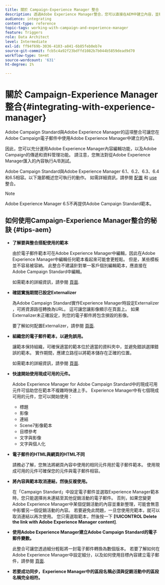 ```yaml
---
title: 關於 Campaign-Experience Manager 整合
description: 透過Adobe Experience Manager整合，您可以直接在AEM中建立內容，並稍後在Adobe Campaign中使用。
audience: integrating
content-type: reference
topic-tags: working-with-campaign-and-experience-manager
feature: Triggers
role: Data Architect
level: Intermediate
exl-id: ff94f69b-3036-4103-a841-6b85feb0eb7e
source-git-commit: fcb5c4a92f23bdffd1082b7b044b5859dead9d70
workflow-type: tm+mt
source-wordcount: '631'
ht-degree: 1%

---
```


# 關於 Campaign-Experience Manager 整合{#integrating-with-experience-manager}

Adobe Campaign Standard與Adobe Experience Manager的這項整合可讓您在Adobe Campaign電子郵件中使用Adobe Experience Manager中建立的內容。

因此，您可以充分運用Adobe Experience Manager內容編輯功能，以及Adobe Campaign的傳遞和資料管理功能。 請注意，您無法對從Adobe Experience Manager匯入的內容執行A/B測試。

Adobe Campaign Standard與Adobe Experience Manager 6.1、6.2、6.3、6.4和6.5相容。以下幾節概述您可執行的動作。 如需詳細資訊，請參閱 [配置](https://experienceleague.adobe.com/docs/experience-manager-65/administering/integration/campaignstandard.html) 和 [use](https://experienceleague.adobe.com/docs/experience-manager-65/authoring/aem-adobe-campaign/campaign.html) 整合。

>[!NOTE]
>
> Adobe Experience Manager 6.5不再提供Adobe Campaign Standard範本。

## 如何使用Campaign-Experience Manager整合的秘訣 {#tips-aem}

* **了解要與整合搭配使用的範本**

   由於電子郵件範本可在Adobe Experience Manager中編輯，因此在Adobe Experience Manager中編輯任何範本看起來可能會更輕鬆。 但是，某些模板並不容易被容納。 此整合不建議針對單一客戶個別編輯範本，應直接在Adobe Campaign Standard中編輯。

   如需範本的詳細資訊，請參閱 [頁面](https://experienceleague.adobe.com/docs/experience-manager-65/developing/platform/templates/templates.html).

* **確認實施期間已設定Externalizer**

   為Adobe Campaign Standard實作Experience Manager時設定Externalizer ，可將資源路徑轉換為URL。 這可讓您讓影像顯示在頁面上。 如果Externalizer未正確設定，則您的電子郵件將包含損毀的影像。

   要了解如何配置Externalizer，請參閱 [頁面](https://experienceleague.adobe.com/docs/experience-manager-65/developing/platform/externalizer.html).

* **組織您的電子郵件範本，以避免誤用。**

   讓範本保持組織，可確保適當的範本位於適當的資料夾中，並避免錯誤選擇錯誤的範本。 實作期間，應建立路徑以將範本儲存在正確的位置。

   如需範本的詳細資訊，請參閱 [頁面](https://experienceleague.adobe.com/docs/experience-manager-65/developing/platform/templates/templates.html#template-availability).

* **快速開始使用現成可用的元件。**

   Adobe Experience Manager for Adobe Campaign Standard中的現成可用元件可協助您在範本不複雜時快速上手。
Experience Manager中有七個現成可用的元件，您可以開始使用：

   * 標題
   * 影像
   * 連結
   * Scene7影像範本
   * 目標參考
   * 文字與影像
   * 文字與個人化

* **電子郵件的HTML與網頁的HTML不同**

   請務必了解，您無法將網頁內容中使用的相同元件用於電子郵件範本。 使用現成可用的元件可確保您的元件與電子郵件相容。

* **將內容與範本取消連結，然後反複使用。**

   在「Campaign Standard」中設定電子郵件並選取Experience Manager範本時，您只能選擇尚未連結至其他促銷活動的電子郵件。 否則，如果您變更Adobe Experience Manager中某個促銷活動的內容並重新整理，可能會無意中影響另一個促銷活動的內容。
若要避免此問題，一旦您使用完範本，就可以取消連結以再次使用。 您只需選取範本，然後按一下 **[!UICONTROL Delete the link with Adobe Experience Manager content]**.

* **使用Adobe Experience Manager建立Adobe Campaign Standard的電子郵件變數。**

   此整合可讓您透過細分輕鬆將一封電子郵件轉換為數個版本。
若要了解如何在Adobe Experience Manager中設定細分，以及如何使用目標內容建立電子郵件，請參閱 [頁面](https://experienceleague.adobe.com/docs/experience-manager-65/authoring/aem-adobe-campaign/target-adobe-campaign.html#setting-up-segmentation-in-aem).

* **若要成功同步，Experience Manager中的區段名稱必須與促銷活動中的區段名稱完全相符。**
